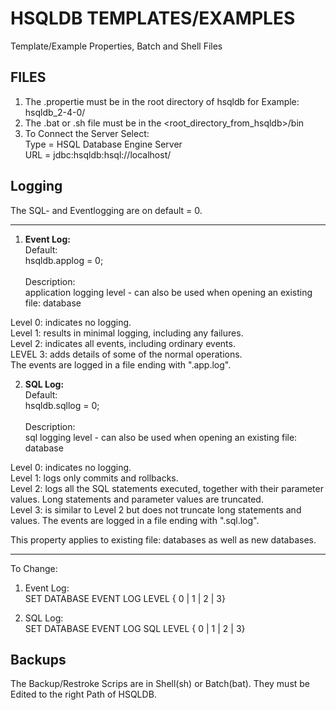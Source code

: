 # HSQLDB TEMPLATES/EXAMPLES
Template/Example Properties, Batch and Shell Files

## FILES
1. The .propertie must be in  the root directory of hsqldb for Example: hsqldb_2-4-0/
2. The .bat or .sh file must be in the <root_directory_from_hsqldb>/bin
3. To Connect the Server Select: <br>
   Type = HSQL Database Engine Server <br>
   URL = jdbc:hsqldb:hsql://localhost/<alias>

## Logging<br>
The SQL- and Eventlogging are on default = 0.
***
1. <strong>Event Log: </strong><br>
Default: <br>
hsqldb.applog = 0; <br><br>
Description: <br>
application logging level - can also be used when opening an existing file: database 

Level 0: indicates no logging. <br>
Level 1: results in minimal logging, including any failures. <br>
Level 2: indicates all events, including ordinary events. <br>
LEVEL 3: adds details of some of the normal operations. <br>
The events are logged in a file ending with ".app.log". <br>

2. <strong>SQL Log: </strong><br>
Default: <br>
hsqldb.sqllog = 0; <br><br>
Description: <br>
sql logging level - can also be used when opening an existing file: database

Level 0: indicates no logging. <br>
Level 1: logs only commits and rollbacks. <br>
Level 2: logs all the SQL statements executed, together with their parameter values. Long statements and parameter values are truncated. <br>
Level 3: is similar to Level 2 but does not truncate long statements and values. The events are logged in a file ending with ".sql.log". <br>

This property applies to existing file: databases as well as new databases.
***
To Change:
1. Event Log: <br>
SET DATABASE EVENT LOG LEVEL { 0 | 1 | 2 | 3}

2. SQL Log:<br>
SET DATABASE EVENT LOG SQL LEVEL { 0 | 1 | 2 | 3}

## Backups

The Backup/Restroke Scrips are in Shell(sh) or Batch(bat). They must be Edited to the right Path of HSQLDB.

